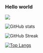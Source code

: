 ### Hello world
![](https://komarev.com/ghpvc/?username=jiny2021&color=green)

![GitHub stats](https://github-readme-stats.vercel.app/api?username=jiny2021&bg_color=60,fc2803,fce303&title_color=fff&text_color=fff&border_radius=40&show_icons=true)

![GitHub Streak](https://github-readme-streak-stats.herokuapp.com/?user=jiny2021&fire=00FFFF&title_color=000000&text_color=fff&border_radius=40&ring=89502D&fire=00FFFF&currStreakNum=00FF00&sideNums=FFFF00&currStreakLabel=00FF00&sideLabels=87CEEB&dates=FFA500&theme=tokyonight)

[![Top Langs](https://github-readme-stats.vercel.app/api/top-langs/?username=jiny2021&layout=compact&bg_color=60,ffe302,FFA500,0000FF&title_color=000000&text_color=fff&border_radius=40)](https://github.com/jiny2021)

